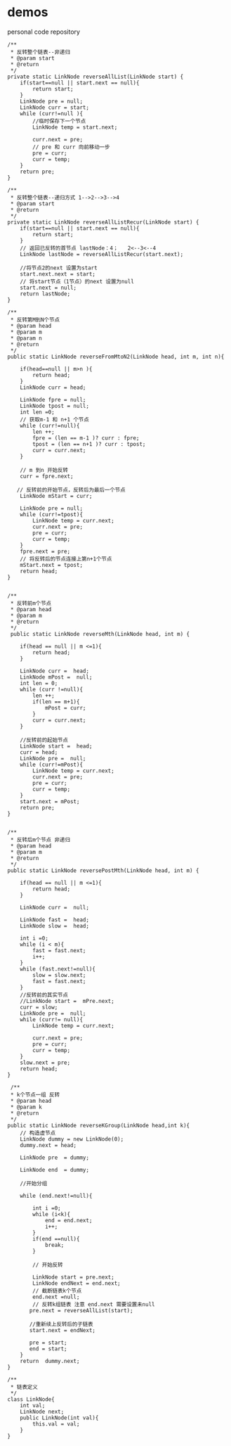 # demos
personal code repository


    /**
     * 反转整个链表--非递归
     * @param start
     * @return
     */
    private static LinkNode reverseAllList(LinkNode start) {
        if(start==null || start.next == null){
            return start;
        }
        LinkNode pre = null;
        LinkNode curr = start;
        while (curr!=null ){
            //临时保存下一个节点
            LinkNode temp = start.next;

            curr.next = pre;
            // pre 和 curr 向前移动一步
            pre = curr;
            curr = temp;
        }
        return pre;
    }
    
    /**
     * 反转整个链表--递归方式 1-->2-->3-->4
     * @param start
     * @return
     */
    private static LinkNode reverseAllListRecur(LinkNode start) {
        if(start==null || start.next == null){
            return start;
        }
        // 返回已反转的首节点 lastNode：4；   2<--3<--4
        LinkNode lastNode = reverseAllListRecur(start.next);

        //将节点2的next 设置为start
        start.next.next = start;
        // 将start节点（1节点）的next 设置为null
        start.next = null;
        return lastNode;
    } 
    
    /**
     * 反转第M到N个节点
     * @param head
     * @param m
     * @param n
     * @return
     */
    public static LinkNode reverseFromMtoN2(LinkNode head, int m, int n){

        if(head==null || m>n ){
            return head;
        }
        LinkNode curr = head;

        LinkNode fpre = null;
        LinkNode tpost = null;
        int len =0;
        // 获取m-1 和 n+1 个节点
        while (curr!=null){
            len ++;
            fpre = (len == m-1 )? curr : fpre;
            tpost = (len == n+1 )? curr : tpost;
            curr = curr.next;
        }

        // m 到n 开始反转
        curr = fpre.next;
      
       // 反转前的开始节点，反转后为最后一个节点
        LinkNode mStart = curr;
        
        LinkNode pre = null;
        while (curr!=tpost){
            LinkNode temp = curr.next;
            curr.next = pre;
            pre = curr;
            curr = temp;
        }
        fpre.next = pre;
        // 将反转后的节点连接上第n+1个节点
        mStart.next = tpost;
        return head;
    }
    
   
    /**
     * 反转前m个节点
     * @param head
     * @param m
     * @return
     */ 
     public static LinkNode reverseMth(LinkNode head, int m) {

        if(head == null || m <=1){
            return head;
        }

        LinkNode curr =  head;
        LinkNode mPost =  null;
        int len = 0;
        while (curr !=null){
            len ++;
            if(len == m+1){
                mPost = curr;
            }
            curr = curr.next;
        }

        //反转前的起始节点
        LinkNode start =  head;
        curr = head;
        LinkNode pre =  null;
        while (curr!=mPost){
            LinkNode temp = curr.next;
            curr.next = pre;
            pre = curr;
            curr = temp;
        }
        start.next = mPost;
        return pre;
    }
    
    
    /**
     * 反转后m个节点 非递归
     * @param head
     * @param m
     * @return
     */
    public static LinkNode reversePostMth(LinkNode head, int m) {

        if(head == null || m <=1){
            return head;
        }

        LinkNode curr =  null;

        LinkNode fast =  head;
        LinkNode slow =  head;

        int i =0;
        while (i < m){
            fast = fast.next;
            i++;
        }
        while (fast.next!=null){
            slow = slow.next;
            fast = fast.next;
        }
        //反转前的其实节点
        //LinkNode start =  mPre.next;
        curr = slow;
        LinkNode pre =  null;
        while (curr!= null){
            LinkNode temp = curr.next;

            curr.next = pre;
            pre = curr;
            curr = temp;
        }
        slow.next = pre;
        return head;
    }
  
     /**
     * k个节点一组 反转
     * @param head
     * @param k
     * @return
     */
    public static LinkNode reverseKGroup(LinkNode head,int k){
        // 构造虚节点
        LinkNode dummy = new LinkNode(0);
        dummy.next = head;

        LinkNode pre  = dummy;

        LinkNode end  = dummy;

        //开始分组

        while (end.next!=null){

            int i =0;
            while (i<k){
                end = end.next;
                i++;
            }
            if(end ==null){
                break;
            }

            // 开始反转

            LinkNode start = pre.next;
            LinkNode endNext = end.next;
            // 截断链表k个节点
            end.next =null;
            // 反转k组链表 注意 end.next 需要设置未null
           pre.next = reverseAllList(start);

           //重新续上反转后的子链表
           start.next = endNext;

           pre = start;
           end = start;
        }
        return  dummy.next;
    } 
    
    /**
     * 链表定义
     */
    class LinkNode{
        int val;
        LinkNode next;
        public LinkNode(int val){
            this.val = val;
        }
    }

    
    
    
    
